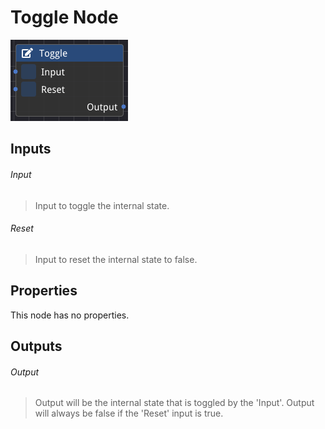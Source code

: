 # Toggle Node

![alt text](<../images/nodes/Toggle Node.png>)

## Inputs

###### Input
>Input to toggle the internal state.

###### Reset
>Input to reset the internal state to false.

## Properties
This node has no properties.

## Outputs

###### Output
>Output will be the internal state that is toggled by the 'Input'. Output will always be false if the 'Reset' input is true.